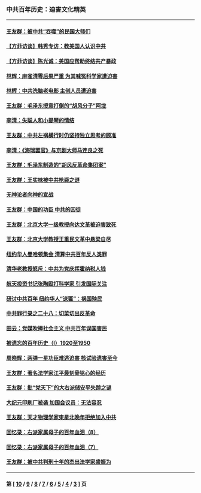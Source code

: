 ### 中共百年历史：迫害文化精英
---
#### [王友群：被中共“吞噬”的民国大师们](../../pages/nf1176111/n13942620.md?03080430) 
#### [【方菲访谈】韩秀专访：教美国人认识中共](../../pages/nf1176111/n13821310.md?03080430) 
#### [【方菲访谈】陈光诚：美国应帮助终结共产暴政](../../pages/nf1176111/n13759521.md?03080430) 
#### [林辉：麻雀清零后果严重 为其喊冤科学家遭迫害](../../pages/nf1176111/n13746900.md?03080430) 
#### [林辉：中共洗脑老电影 主创人员遭迫害](../../pages/nf1176111/n13699437.md?03080430) 
#### [王友群：毛泽东授意打倒的“胡风分子”阿垅](../../pages/nf1176111/n13592541.md?03080430) 
#### [李清：失聪人和小提琴的情结](../../pages/nf1176111/n13459280.md?03080430) 
#### [王友群：中共左祸横行时仍坚持独立思考的顾准](../../pages/nf1176111/n13444722.md?03080430) 
#### [李清：《海瑞罢官》与京剧大师马连良之死](../../pages/nf1176111/n13412316.md?03080430) 
#### [王友群：毛泽东制造的“胡风反革命集团案”](../../pages/nf1176111/n13324909.md?03080430) 
#### [王友群：王实味被中共枪毙之谜](../../pages/nf1176111/n13307502.md?03080430) 
#### [无神论者向神的宣战](../../pages/nf1176111/n13281535.md?03080430) 
#### [王友群：中国的功臣 中共的囚徒](../../pages/nf1176111/n13291790.md?03080430) 
#### [王友群：北京大学一级教授向达文革被迫害致死](../../pages/nf1176111/n13150966.md?03080430) 
#### [王友群：北京大学教授王重民文革中悬梁自尽](../../pages/nf1176111/n13084645.md?03080430) 
#### [纽约华人曼哈顿集会 清算中共百年反人类罪](../../pages/nf1176111/n13084157.md?03080430) 
#### [清华老教授怒斥：中共为党庆挥霍纳税人钱](../../pages/nf1176111/n13071430.md?03080430) 
#### [航天投资书记张陶殴打科学家 引发国际关注](../../pages/nf1176111/n13069132.md?03080430) 
#### [研讨中共百年 纽约华人“送匾”：祸国殃民](../../pages/nf1176111/n13057367.md?03080430) 
#### [中共罪行录之二十八：切菜切出反革命](../../pages/nf1176111/n13030600.md?03080430) 
#### [田云：党媒吹捧社会主义 中共百年误国害民](../../pages/nf1176111/n13006682.md?03080430) 
#### [被遗忘的百年历史（I）1920至1950](../../pages/nf1176111/n12986411.md?03080430) 
#### [周晓辉：两弹一星功臣难逃迫害 核试验遗害至今](../../pages/nf1176111/n12974997.md?03080430) 
#### [王友群：著名法学家江平最刻骨铭心的经历](../../pages/nf1176111/n12970787.md?03080430) 
#### [王友群：批“党天下”的大右派储安平失踪之谜](../../pages/nf1176111/n12954229.md?03080430) 
#### [大纪元印刷厂被袭 加国会议员：无法容忍](../../pages/nf1176111/n12883028.md?03080430) 
#### [王友群：天才物理学家束星北晚年拒绝加入中共](../../pages/nf1176111/n12792913.md?03080430) 
#### [回忆录：右派家属母子的百年血泪（8）](../../pages/nf1176111/n12706196.md?03080430) 
#### [回忆录：右派家属母子的百年血泪（7）](../../pages/nf1176111/n12706191.md?03080430) 
#### [王友群：被中共判刑十年的杰出法学家盛振为](../../pages/nf1176111/n12706141.md?03080430) 

---
#### 第 [ [10](./10.md?03080430) / [9](./9.md?03080430) / [8](./8.md?03080430) / [7](./7.md?03080430) / [6](./6.md?03080430) / [5](./5.md?03080430) / [4](./4.md?03080430) / [3](./3.md?03080430) ] 页
